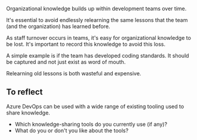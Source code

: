Organizational knowledge builds up within development teams over time.

It's essential to avoid endlessly relearning the same lessons that the team (and the organization) has learned before.

As staff turnover occurs in teams, it's easy for organizational knowledge to be lost. It's important to record this knowledge to avoid this loss.

A simple example is if the team has developed coding standards. It should be captured and not just exist as word of mouth.

Relearning old lessons is both wasteful and expensive.

## To reflect

Azure DevOps can be used with a wide range of existing tooling used to share knowledge.

 -  Which knowledge-sharing tools do you currently use (if any)?
 -  What do you or don't you like about the tools?
